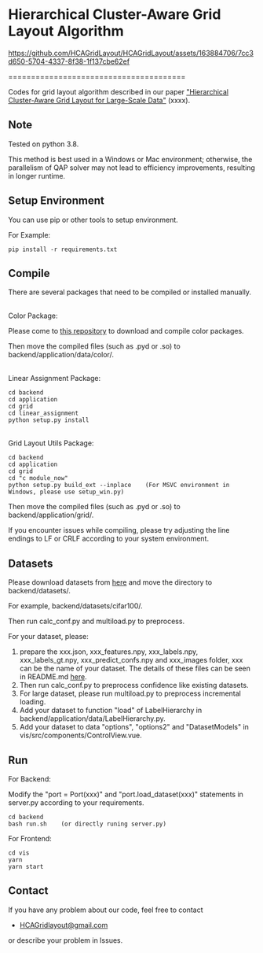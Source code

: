 Hierarchical Cluster-Aware Grid Layout Algorithm
===========================

https://github.com/HCAGridLayout/HCAGridLayout/assets/163884706/7cc3d650-5704-4337-8f38-1f137cbe62ef

=======================================

Codes for grid layout algorithm described in our paper ["Hierarchical Cluster-Aware Grid Layout for Large-Scale Data"](https://github.com/Dynamic-Color/Dynamic-Color) (xxxx).

Note
----------
Tested on python 3.8.

This method is best used in a Windows or Mac environment; otherwise, the parallelism of QAP solver may not lead to efficiency improvements, resulting in longer runtime.

Setup Environment
----------
You can use pip or other tools to setup environment.

For Example:
```
pip install -r requirements.txt
```



Compile
----------
There are several packages that need to be compiled or installed manually.

\
Color Package:

Please come to [this repository](https://xxxx) to download and compile color packages.

Then move the compiled files (such as .pyd or .so) to backend/application/data/color/.

\
Linear Assignment Package:
```
cd backend
cd application
cd grid
cd linear_assignment
python setup.py install
```

\
Grid Layout Utils Package:
```
cd backend
cd application
cd grid
cd "c module_now"
python setup.py build_ext --inplace    (For MSVC environment in Windows, please use setup_win.py)
```
Then move the compiled files (such as .pyd or .so) to backend/application/grid/.

If you encounter issues while compiling, please try adjusting the line endings to LF or CRLF according to your system environment.

Datasets
----------
Please download datasets from [here](https://drive.google.com/drive/folders/15R0ghoW9YkYbnDaU8NXQy6IqdnKPoLYm) and move the directory to backend/datasets/.

For example, backend/datasets/cifar100/.

Then run calc_conf.py and multiload.py to preprocess.

For your dataset, please:
1. prepare the xxx.json, xxx_features.npy, xxx_labels.npy, xxx_labels_gt.npy, xxx_predict_confs.npy and xxx_images folder, xxx can be the name of your dataset. The details of these files can be seen in README.md [here](https://drive.google.com/drive/folders/15R0ghoW9YkYbnDaU8NXQy6IqdnKPoLYm). 
2. Then run calc_conf.py to preprocess confidence like existing datasets.
3. For large dataset, please run multiload.py to preprocess incremental loading.
4. Add your dataset to function "load" of LabelHierarchy in backend/application/data/LabelHierarchy.py.
5. Add your dataset to data "options", "options2" and "DatasetModels" in vis/src/components/ControlView.vue.

Run
----------
For Backend:

Modify the "port = Port(xxx)" and "port.load_dataset(xxx)" statements in server.py according to your requirements.
```
cd backend
bash run.sh    (or directly runing server.py)
```

For Frontend:
```
cd vis
yarn
yarn start
```


## Contact
If you have any problem about our code, feel free to contact
- HCAGridlayout@gmail.com

or describe your problem in Issues.
